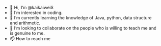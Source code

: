 - 👋 Hi, I’m @kaikaiweiS
- 👀 I’m interested in coding.
- 🌱 I’m currently learning the knowledge of Java, python, data structure and arithmetic.
- 💞️ I’m looking to collaborate on the people who is willing to teach me and is genuine to me.
- 📫 How to reach me 

<!---
kaikaiweiS/kaikaiweiS is a ✨ special ✨ repository because its `README.md` (this file) appears on your GitHub profile.
You can click the Preview link to take a look at your changes.
--->

